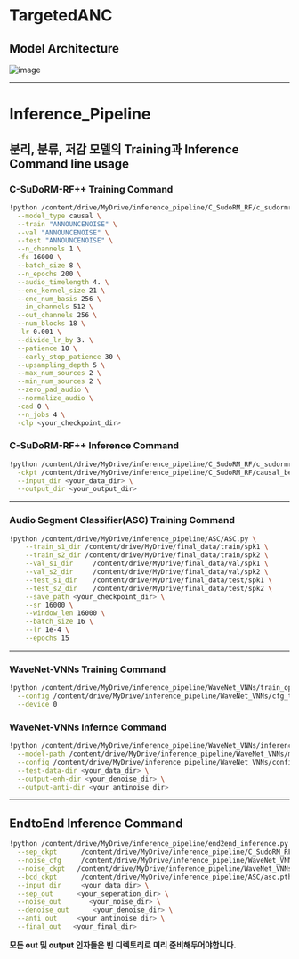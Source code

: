 # TargetedANC



## Model Architecture
![image](https://github.com/user-attachments/assets/4b1b942b-d494-4a87-baa0-9376238e0d46)

---




# Inference_Pipeline
## **분리, 분류, 저감 모델의 Training과 Inference Command line usage**

### C-SuDoRM-RF++ Training Command
```bash
!python /content/drive/MyDrive/inference_pipeline/C_SudoRM_RF/c_sudormrf_train.py \
  --model_type causal \
  --train "ANNOUNCENOISE" \
  --val "ANNOUNCENOISE" \
  --test "ANNOUNCENOISE" \
  --n_channels 1 \
  -fs 16000 \
  --batch_size 8 \
  --n_epochs 200 \
  --audio_timelength 4. \
  --enc_kernel_size 21 \
  --enc_num_basis 256 \
  --in_channels 512 \
  --out_channels 256 \
  --num_blocks 18 \
  -lr 0.001 \
  --divide_lr_by 3. \
  --patience 10 \
  --early_stop_patience 30 \
  --upsampling_depth 5 \
  --max_num_sources 2 \
  --min_num_sources 2 \
  --zero_pad_audio \
  --normalize_audio \
  -cad 0 \
  --n_jobs 4 \
  -clp <your_checkpoint_dir>
```


### C-SuDoRM-RF++ Inference Command
```bash
!python /content/drive/MyDrive/inference_pipeline/C_SudoRM_RF/c_sudormrf_inference.py \
  -ckpt /content/drive/MyDrive/inference_pipeline/C_SudoRM_RF/causal_best.pt \
  --input_dir <your_data_dir> \
  --output_dir <your_output_dir>
```

---

### Audio Segment Classifier(ASC) Training Command
```bash
!python /content/drive/MyDrive/inference_pipeline/ASC/ASC.py \
    --train_s1_dir /content/drive/MyDrive/final_data/train/spk1 \
    --train_s2_dir /content/drive/MyDrive/final_data/train/spk2 \
    --val_s1_dir     /content/drive/MyDrive/final_data/val/spk1 \
    --val_s2_dir     /content/drive/MyDrive/final_data/val/spk2 \
    --test_s1_dir    /content/drive/MyDrive/final_data/test/spk1 \
    --test_s2_dir    /content/drive/MyDrive/final_data/test/spk2 \
    --save_path <your_checkpoint_dir> \
    --sr 16000 \
    --window_len 16000 \
    --batch_size 16 \
    --lr 1e-4 \
    --epochs 15
```

---

### WaveNet-VNNs Training Command
```bash
!python /content/drive/MyDrive/inference_pipeline/WaveNet_VNNs/train_opt_210.py \
  --config /content/drive/MyDrive/inference_pipeline/WaveNet_VNNs/cfg_train_opt_210.toml \
  --device 0
```

### WaveNet-VNNs Infernce Command
```bash
!python /content/drive/MyDrive/inference_pipeline/WaveNet_VNNs/inference_opt.py \
  --model-path /content/drive/MyDrive/inference_pipeline/WaveNet_VNNs/model.pth \
  --config /content/drive/MyDrive/inference_pipeline/WaveNet_VNNs/config_opt_210.json \
  --test-data-dir <your_data_dir> \
  --output-enh-dir <your_denoise_dir> \
  --output-anti-dir <your_antinoise_dir>
```

---

  ## EndtoEnd Inference Command
```bash
!python /content/drive/MyDrive/inference_pipeline/end2end_inference.py \
  --sep_ckpt      /content/drive/MyDrive/inference_pipeline/C_SudoRM_RF/causal_best.pt \
  --noise_cfg     /content/drive/MyDrive/inference_pipeline/WaveNet_VNNs/config_opt_210.json \
  --noise_ckpt   /content/drive/MyDrive/inference_pipeline/WaveNet_VNNs/model.pth \
  --bcd_ckpt      /content/drive/MyDrive/inference_pipeline/ASC/asc.pth \
  --input_dir     <your_data_dir> \
  --sep_out      <your_seperation_dir> \
  --noise_out       <your_noise_dir> \
  --denoise_out      <your_denoise_dir> \
  --anti_out     <your_antinoise_dir> \
  --final_out   <your_final_dir>
```

**모든 out 및 output 인자들은 빈 디렉토리로 미리 준비해두어야합니다.**
